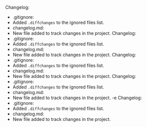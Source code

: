 
Changelog:
- .gitignore:  
- Added `.diffchanges` to the ignored files list.
- changelog.md:  
- New file added to track changes in the project.
Changelog:
- .gitignore:  
- Added `.diffchanges` to the ignored files list.
- changelog.md:  
- New file added to track changes in the project.
Changelog:
- .gitignore:  
- Added `.diffchanges` to the ignored files list.
- changelog.md:  
- New file added to track changes in the project.
Changelog:
- .gitignore:  
- Added `.diffchanges` to the ignored files list.
- changelog.md:  
- New file added to track changes in the project.
-e Changelog:
- .gitignore:  
- Added `.diffchanges` to the ignored files list.
- changelog.md:  
- New file added to track changes in the project.
